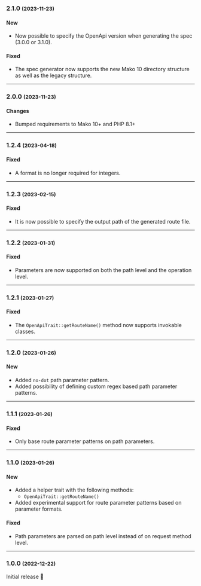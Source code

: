### 2.1.0 <small>(2023-11-23)</small>

#### New

* Now possible to specify the OpenApi version when generating the spec (3.0.0 or 3.1.0).

#### Fixed

* The spec generator now supports the new Mako 10 directory structure as well as the legacy structure.

--------------------------------------------------------

### 2.0.0 <small>(2023-11-23)</small>

#### Changes

* Bumped requirements to Mako 10+ and PHP 8.1+

--------------------------------------------------------

### 1.2.4 <small>(2023-04-18)</small>

#### Fixed

* A format is no longer required for integers.

--------------------------------------------------------

### 1.2.3 <small>(2023-02-15)</small>

#### Fixed

* It is now possible to specify the output path of the generated route file.

--------------------------------------------------------

### 1.2.2 <small>(2023-01-31)</small>

#### Fixed

* Parameters are now supported on both the path level and the operation level.

--------------------------------------------------------

### 1.2.1 <small>(2023-01-27)</small>

#### Fixed

* The `OpenApiTrait::getRouteName()` method now supports invokable classes.

--------------------------------------------------------

### 1.2.0 <small>(2023-01-26)</small>

#### New

* Added `no-dot` path parameter pattern.
* Added possibility of defining custom regex based path parameter patterns.

--------------------------------------------------------

### 1.1.1 <small>(2023-01-26)</small>

#### Fixed

* Only base route parameter patterns on path parameters.

--------------------------------------------------------

### 1.1.0 <small>(2023-01-26)</small>

#### New

* Added a helper trait with the following methods:
	- `OpenApiTrait::getRouteName()`
* Added experimental support for route parameter patterns based on parameter formats.

#### Fixed

* Path parameters are parsed on path level instead of on request method level.

--------------------------------------------------------

### 1.0.0 <small>(2022-12-22)</small>

Initial release 🎉

